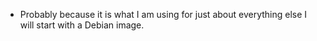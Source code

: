 - Probably because it is what I am using for just about everything else I will start with a Debian image.